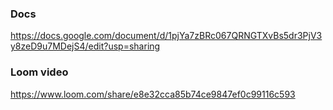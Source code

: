 ### Docs
https://docs.google.com/document/d/1pjYa7zBRc067QRNGTXvBs5dr3PjV3y8zeD9u7MDejS4/edit?usp=sharing

### Loom video
https://www.loom.com/share/e8e32cca85b74ce9847ef0c99116c593
